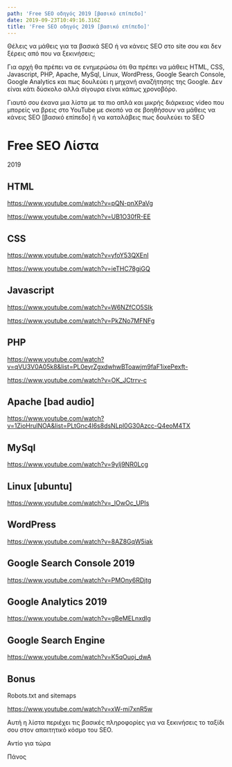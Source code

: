 ```yaml
---
path: 'Free SEO οδηγός 2019 [βασικό επίπεδο]'
date: 2019-09-23T10:49:16.316Z
title: 'Free SEO οδηγός 2019 [βασικό επίπεδο]'
---
```

Θέλεις να μάθεις για τα βασικά SEO ή να κάνεις SEO στο site σου και δεν ξέρεις από που να ξεκινήσεις; 



Για αρχή θα πρέπει να σε ενημερώσω ότι θα πρέπει να μάθεις HTML, CSS, Javascript, PHP, Apache, MySql, Linux, WordPress, Google Search Console, Google Analytics και πως δουλεύει η μηχανή αναζήτησης της Google. Δεν είναι κάτι δύσκολο αλλά σίγουρα είναι κάπως χρονοβόρο. 



Γιαυτό σου έκανα μια λίστα με τα πιο απλά και μικρής διάρκειας video που μπορείς να βρεις στο YouTube με σκοπό να σε βοηθήσουν να μάθεις να κάνεις SEO \[βασικό επίπεδο] ή να καταλάβεις πως δουλεύει το SEO



# Free SEO Λίστα 2019



## HTML

https://www.youtube.com/watch?v=pQN-pnXPaVg

https://www.youtube.com/watch?v=UB1O30fR-EE



## CSS

https://www.youtube.com/watch?v=yfoY53QXEnI

https://www.youtube.com/watch?v=ieTHC78giGQ



## Javascript

https://www.youtube.com/watch?v=W6NZfCO5SIk

https://www.youtube.com/watch?v=PkZNo7MFNFg



## PHP

https://www.youtube.com/watch?v=qVU3V0A05k8&list=PL0eyrZgxdwhwBToawjm9faF1ixePexft-

https://www.youtube.com/watch?v=OK_JCtrrv-c



## Apache \[bad audio]

https://www.youtube.com/watch?v=1ZioHruINOA&list=PLtGnc4I6s8dsNLpl0G30Azcc-Q4eoM4TX



## MySql

https://www.youtube.com/watch?v=9ylj9NR0Lcg



## Linux \[ubuntu]

https://www.youtube.com/watch?v=_lOwOc_UPIs



## WordPress

https://www.youtube.com/watch?v=8AZ8GqW5iak



## Google Search Console 2019

https://www.youtube.com/watch?v=PMOny6RDjtg



## Google Analytics 2019

https://www.youtube.com/watch?v=gBeMELnxdIg



## Google Search Engine

https://www.youtube.com/watch?v=K5qOuoj_dwA



## Bonus 

Robots.txt and sitemaps

https://www.youtube.com/watch?v=xW-mi7xnR5w





Αυτή η λίστα περιέχει τις βασικές πληροφορίες για να ξεκινήσεις το ταξίδι σου στον απαιτητικό κόσμο του SEO.



Αντίο για τώρα

Πάνος
